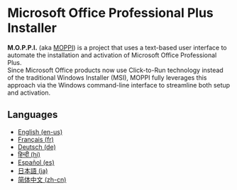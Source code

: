 # Microsoft Office Professional Plus Installer
**M.O.P.P.I.** (aka [MOPPI](https://github.com/nyhtml/MOPPI)) is a project that uses a text-based user interface to automate the installation and activation of Microsoft Office Professional Plus.  
Since Microsoft Office products now use Click-to-Run technology instead of the traditional Windows Installer (MSI), MOPPI fully leverages this approach via the Windows command-line interface to streamline both setup and activation.

## Languages
* [English (en-us)](/Documentation/README-en.md)
* [Français (fr)](/Documentation/README-fr.md)
* [Deutsch (de)](/Documentation/README-de.md)
* [हिन्दी (hi)](/Documentation/README-hi.md)
* [Español (es)](/Documentation/README-es.md)
* [日本語 (ja)](/Documentation/README-ja.md)
* [简体中文 (zh-cn)](/Documentation/README-zh-cn.md)
